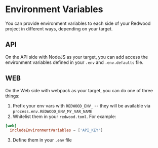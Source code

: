 # Environment Variables

You can provide environment variables to each side of your Redwood project in different ways, depending on your target.

## API
On the API side with NodeJS as your target, you can add access the environment variables defined in your `.env` and `.env.defaults` file.

## WEB
On the Web side with webpack as your target, you can do one of three things:

1. Prefix your env vars with `REDWOOD_ENV_` -- they will be available via `process.env.REDWOOD_ENV_MY_VAR_NAME`
2. Whitelist them in your `redwood.toml`. For example:

```toml
[web]
  includeEnvironmentVariables = ['API_KEY']
```

3. Define them in your `.env` file
